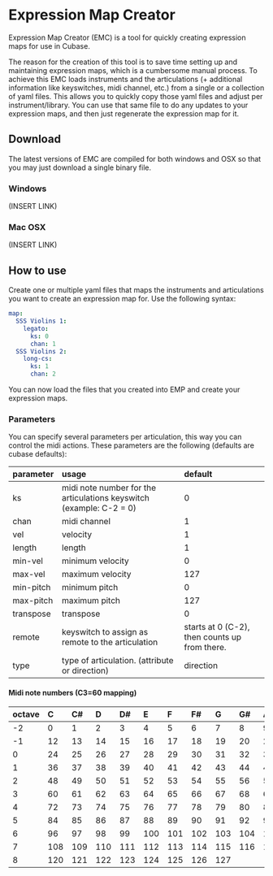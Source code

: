 # Expression Map Creator

Expression Map Creator (EMC) is a tool for quickly creating expression maps for use in Cubase.

The reason for the creation of this tool is to save time setting up and maintaining expression maps, which is a cumbersome manual process.
To achieve this EMC loads instruments and the articulations (+ additional information like keyswitches, midi channel, etc.) from a single or a collection of yaml files. This allows you to quickly copy those yaml files and adjust per instrument/library. You can use that same file to do any updates to your expression maps, and then just regenerate the expression map for it.

## Download

The latest versions of EMC are compiled for both windows and OSX so that you may just download a single binary file.

### Windows

(INSERT LINK)

### Mac OSX

(INSERT LINK)

## How to use

Create one or multiple yaml files that maps the instruments and articulations you want to create an expression map for. Use the following syntax:

```YAML
map:
  SSS Violins 1:
    legato:
      ks: 0
      chan: 1
  SSS Violins 2:
    long-cs:
      ks: 1
      chan: 2
```

You can now load the files that you created into EMP and create your expression maps.

### Parameters

You can specify several parameters per articulation, this way you can control the midi actions. These parameters are the following (defaults are cubase defaults):

| parameter     | usage                         | default |
| :-------------|:----------------------------- | :------ |
| ks            | midi note number for the articulations keyswitch (example: C-2 = 0) | 0
| chan          | midi channel | 1
| vel           | velocity  | 1
| length        | length | 1
| min-vel       | minimum velocity | 0
| max-vel       | maximum velocity | 127
| min-pitch     | minimum pitch | 0
| max-pitch     | maximum pitch | 127
| transpose     | transpose | 0
| remote        | keyswitch to assign as remote to the articulation | starts at 0 (C-2), then counts up from there.
| type          | type of articulation. (attribute or direction) | direction

#### Midi note numbers (C3=60 mapping)

| octave | C | C# | D | D# | E | F | F# | G | G# | A | A# | B |
| :----- |:--|:---|:--|:---|:--|:--|:---|:--|:---|:--|:---|:--|
| -2 | 0 | 1 | 2 | 3 | 4 | 5 | 6 | 7 | 8 | 9 | 10 | 11
| -1 | 12 | 13 | 14 | 15 | 16 | 17 | 18 | 19 | 20 | 21 | 22 | 23
| 0 | 24 | 25 | 26 | 27 | 28 | 29 | 30 | 31 | 32 |33 | 34 | 35
| 1 | 36 | 37 | 38 | 39 | 40 | 41 | 42 | 43 | 44 | 45 | 46 | 47
| 2 | 48 | 49 | 50 | 51 | 52 | 53 | 54 | 55 | 56 | 57 | 58 | 59
| 3 | 60 | 61 | 62 | 63 | 64 | 65 | 66 | 67 | 68 | 69 | 70 | 71
| 4 | 72 | 73 | 74 | 75 | 76 | 77 | 78 | 79 | 80 | 81 | 82 | 83
| 5 | 84 | 85 | 86 | 87 | 88 | 89 | 90 | 91 | 92 | 93 | 94 | 95
| 6 | 96 | 97 | 98 | 99 | 100 | 101 | 102 | 103 | 104 | 105 | 106 | 107 |
| 7 | 108 | 109 | 110 | 111 | 112 | 113 | 114 | 115 | 116 | 117 | 118 | 119
| 8 | 120 | 121 | 122 | 123 | 124 | 125 | 126 | 127

<!-- ## Using the cli

```language
./expression-map-creator --file PATH_TO_FILE
```

to load in all yaml files in a specific directory:

```language
./expression-map-creator --dir PATH_TO_DIR
``` -->
